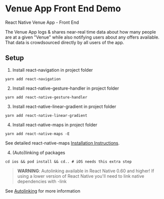 # Venue App Front End Demo

React Native Venue App - Front End

The Venue App logs & shares near-real time data about how many people are at a given "Venue" while also notifying users about any offers available. That data is crowdsourced directly by all users of the app.

## Setup

1. Install react-navigation in project folder

```
yarn add react-navigation
```

2. Install react-native-gesture-handler in project folder

```
yarn add react-native-gesture-handler
```

3. Install react-native-linear-gradient in project folder

```
yarn add react-native-linear-gradient
```

4. Install react-native-maps in project folder

```
yarn add react-native-maps -E
```

See detailed react-native-maps [Installation Instructions](https://github.com/react-native-community/react-native-maps/blob/master/docs/installation.md).


4. (Auto)linking of packages

```
cd ios && pod install && cd.. # iOS needs this extra step
```

> **WARNING**: Autolinking available in React Native 0.60 and higher! If using a lower version of React Native you'll need to link native dependencies with -link

See [Autolinking](https://github.com/react-native-community/cli/blob/master/docs/autolinking.md) for more information
